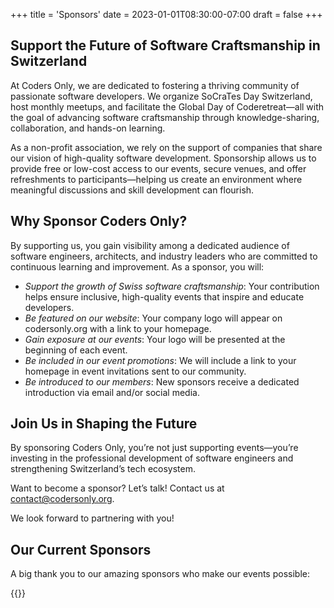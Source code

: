 +++
title = 'Sponsors'
date = 2023-01-01T08:30:00-07:00
draft = false
+++

## Support the Future of Software Craftsmanship in Switzerland

At Coders Only, we are dedicated to fostering a thriving community of
passionate software developers. We organize SoCraTes Day Switzerland, host
monthly meetups, and facilitate the Global Day of Coderetreat—all with the goal
of advancing software craftsmanship through knowledge-sharing, collaboration,
and hands-on learning.

As a non-profit association, we rely on the support of companies that share our
vision of high-quality software development. Sponsorship allows us to provide
free or low-cost access to our events, secure venues, and offer refreshments to
participants—helping us create an environment where meaningful discussions and
skill development can flourish.

## Why Sponsor Coders Only?
By supporting us, you gain visibility among a dedicated audience of software
engineers, architects, and industry leaders who are committed to continuous
learning and improvement. As a sponsor, you will:

- *Support the growth of Swiss software craftsmanship*: Your contribution helps ensure inclusive, high-quality events that inspire and educate developers.
- *Be featured on our website*: Your company logo will appear on codersonly.org with a link to your homepage.
- *Gain exposure at our events*: Your logo will be presented at the beginning of each event.
- *Be included in our event promotions*: We will include a link to your homepage in event invitations sent to our community.
- *Be introduced to our members*: New sponsors receive a dedicated introduction via email and/or social media.

## Join Us in Shaping the Future
By sponsoring Coders Only, you’re not just supporting events—you’re investing
in the professional development of software engineers and strengthening
Switzerland’s tech ecosystem.

Want to become a sponsor? Let’s talk! Contact us at
[contact@codersonly.org](mailto:contact@codersonly.org).

We look forward to partnering with you!

## Our Current Sponsors
A big thank you to our amazing sponsors who make our events possible:

{{<sponsors>}}

